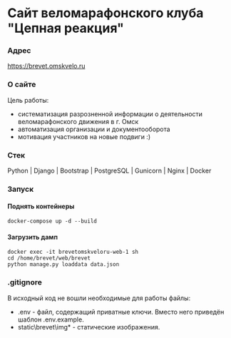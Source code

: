 # Сайт веломарафонского клуба "Цепная реакция"

### Адрес
https://brevet.omskvelo.ru

### О сайте
Цель работы:
- систематизация разрозненной информации о деятельности веломарафонского движения в г. Омск
- автоматизация организации и документооборота
- мотивация участников на новые подвиги :)

### Стек
Python | Django | Bootstrap | PostgreSQL | Gunicorn | Nginx | Docker

### Запуск
#### Поднять контейнеры
`docker-compose up -d --build`

#### Загрузить дамп
```
docker exec -it brevetomskveloru-web-1 sh
cd /home/brevet/web/brevet
python manage.py loaddata data.json
```

### .gitignore
В исходный код не вошли необходимые для работы файлы:
- .env - файл, содержащий приватные ключи. Вместо него приведён шаблон .env.example.
- static\brevet\img\* - статические изображения.
